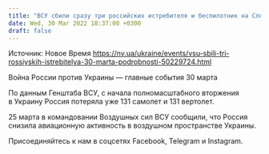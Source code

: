 ```yaml
---
title: "ВСУ сбили сразу три российских истребителя и беспилотник на Слобожанском направлении — Воздушное командование Восток"
date: Wed, 30 Mar 2022 18:37:00 +0300
draft: false
---
```

Источник: Новое Время https://nv.ua/ukraine/events/vsu-sbili-tri-rossiyskih-istrebitelya-30-marta-podrobnosti-50229724.html


 Война России против Украины — главные события 30 марта 

По данным Генштаба ВСУ, с начала полномасштабного вторжения в Украину Россия потеряла уже 131 самолет и 131 вертолет.

25 марта в командовании Воздушных сил ВСУ сообщили, что Россия снизила авиационную активность в воздушном пространстве Украины.

Присоединяйтесь к нам в соцсетях Facebook, Telegram и Instagram.
